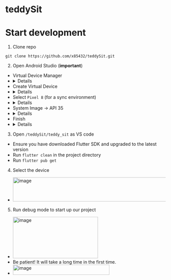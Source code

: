 # teddySit

# Start development
1. Clone repo
```
git clone https://github.com/x85432/teddySit.git
```

2. Open Android Studio (**important**)
  - Virtual Device Manager
  - <details> 
    <img width="778" height="633" alt="image" src="https://github.com/user-attachments/assets/188ef0ca-7103-4aa0-be52-c5a5056d6261" />
    </details>
  - Create Virtual Device
  - <details><img width="198" height="98" alt="image" src="https://github.com/user-attachments/assets/01675cdd-902a-49c3-86ae-2b6704910ea2" /></details>
  - Select `Pixel 8` (for a sync environment)
  - <details><img width="1099" height="749" alt="image" src="https://github.com/user-attachments/assets/dc908721-fd3e-4894-9276-17ecf37c16fa" /></details>
  - System Image -> API 35
  - <details><img width="1090" height="593" alt="image" src="https://github.com/user-attachments/assets/4705a8de-5271-4669-9750-01872e66f405" /></details>
  - Finish
  - <details><img width="1093" height="743" alt="image" src="https://github.com/user-attachments/assets/ccad6c2e-2f19-402f-9d1c-7aeb3c99b0a5" /></details>

3. Open `/teddySit/teddy_sit` as VS code
  - Ensure you have downloaded Flutter SDK and upgraded to the latest version
  - Run `flutter clean` in the project directory
  - Run `flutter pub get`

4. Select the device
  - <img width="796" height="76" alt="image" src="https://github.com/user-attachments/assets/e32bb7d1-aeb8-4708-9477-bb394b3e3b9a" />

5. Run debug mode to start up our project
  - <img width="267" height="130" alt="image" src="https://github.com/user-attachments/assets/ba9a5a0e-5d88-4550-b112-cbf75c8e9168" />
  - Be patient! It will take a long time in the first time.
  - <img width="303" height="32" alt="image" src="https://github.com/user-attachments/assets/1c7e30fa-4a2f-41f5-a1fd-a04ccc43ece2" />








